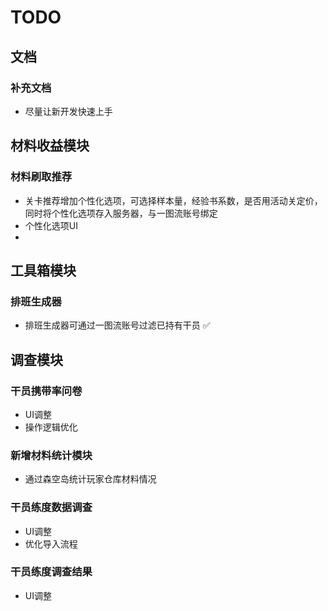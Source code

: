 # TODO

## 文档
### 补充文档
+ 尽量让新开发快速上手

## 材料收益模块
### 材料刷取推荐
+ 关卡推荐增加个性化选项，可选择样本量，经验书系数，是否用活动关定价，同时将个性化选项存入服务器，与一图流账号绑定
+ 个性化选项UI
+ 


## 工具箱模块
### 排班生成器
+ 排班生成器可通过一图流账号过滤已持有干员 ✅

## 调查模块
### 干员携带率问卷
+ UI调整
+ 操作逻辑优化

### 新增材料统计模块
+ 通过森空岛统计玩家仓库材料情况

### 干员练度数据调查
+ UI调整
+ 优化导入流程

### 干员练度调查结果
+ UI调整


